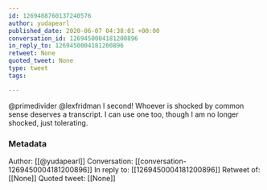```yaml
---
id: 1269488760137240576
author: yudapearl
published_date: 2020-06-07 04:38:01 +00:00
conversation_id: 1269450004181200896
in_reply_to: 1269450004181200896
retweet: None
quoted_tweet: None
type: tweet
tags:

---
```


@primedivider @lexfridman I second! Whoever is shocked by common sense deserves a transcript. I can use one too, though I am no longer shocked, just tolerating.

### Metadata

Author: [[@yudapearl]]
Conversation: [[conversation-1269450004181200896]]
In reply to: [[1269450004181200896]]
Retweet of: [[None]]
Quoted tweet: [[None]]
